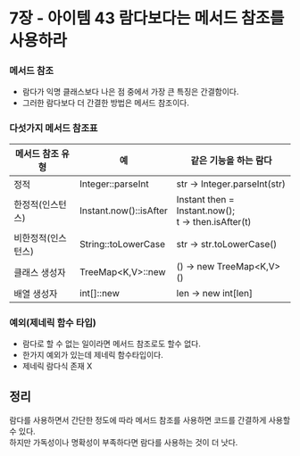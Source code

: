 # 7장 - 아이템 43 람다보다는 메서드 참조를 사용하라

### 메서드 참조
- 람다가 익명 클래스보다 나은 점 중에서 가장 큰 특징은 간결함이다.
- 그러한 람다보다 더 간결한 방법은 메서드 참조이다.


### 다섯가지 메서드 참조표
|메서드 참조 유형|예|같은 기능을 하는 람다|
|------|---|---|
|정적|Integer::parseInt|str -> Integer.parseInt(str)|
|한정적(인스턴스)|Instant.now()::isAfter|Instant then = Instant.now();</br>t -> then.isAfter(t)|
|비한정적(인스턴스)|String::toLowerCase|str -> str.toLowerCase()|
|클래스 생성자|TreeMap<K,V>::new|() -> new TreeMap<K,V>()|
|배열 생성자|int[]::new|len -> new int[len]|


### 예외(제네릭 함수 타입)
- 람다로 할 수 없는 일이라면 메서드 참조로도 할수 없다.
- 한가지 예외가 있는데 제네릭 함수타입이다.
- 제네릭 람다식 존재 X


## 정리
람다를 사용하면서 간단한 정도에 따라 메서드 참조를 사용하면 코드를 간결하게 사용할 수 있다.    
하지만 가독성이나 명확성이 부족하다면 람다를 사용하는 것이 더 낫다.   